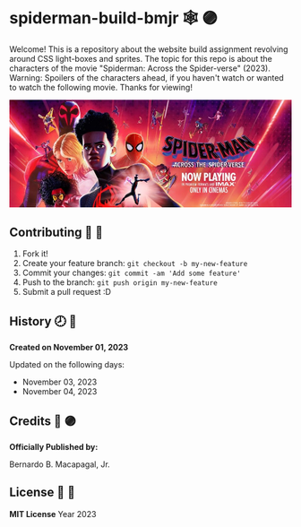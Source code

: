 # spiderman-build-bmjr :spider_web: :purple_circle:
Welcome! This is a repository about the website build assignment revolving around CSS light-boxes and sprites. The topic for this repo is about the characters of the movie "Spiderman: Across the Spider-verse" (2023). Warning: Spoilers of the characters ahead, if you haven't watch or wanted to watch the following movie. Thanks for viewing!

![Spiderverse Banner](/images/cover2.jpg)

## Contributing :bookmark: :red_circle:
1. Fork it!
2. Create your feature branch: `git checkout -b my-new-feature`
3. Commit your changes: `git commit -am 'Add some feature'`
4. Push to the branch: `git push origin my-new-feature`
5. Submit a pull request :D

## History :clock8: :large_blue_circle:
__Created on November 01, 2023__

Updated on the following days:
- November 03, 2023
- November 04, 2023

## Credits 	:adult: :purple_circle:
__Officially Published by:__

Bernardo B. Macapagal, Jr.

## License :page_facing_up: :red_circle:
__MIT License__
Year 2023
